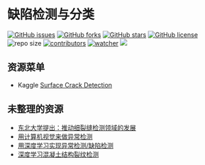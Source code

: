 # 缺陷检测与分类

[![GitHub issues](https://img.shields.io/github/issues/xinetzone/crack-book)](https://github.com/xinetzone/crack-book/issues) [![GitHub forks](https://img.shields.io/github/forks/xinetzone/crack-book)](https://github.com/xinetzone/crack-book/network) [![GitHub stars](https://img.shields.io/github/stars/xinetzone/crack-book)](https://github.com/xinetzone/crack-book/stargazers) [![GitHub license](https://img.shields.io/github/license/xinetzone/crack-book)](https://github.com/xinetzone/crack-book/blob/main/LICENSE)  ![repo size](https://img.shields.io/github/repo-size/xinetzone/crack-book.svg) [![contributors](https://img.shields.io/github/contributors/xinetzone/crack-book.svg)](https://github.com/xinetzone/crack-book/graphs/contributors) [![watcher](https://img.shields.io/github/watchers/xinetzone/crack-book.svg)](https://github.com/xinetzone/crack-book/watchers) ![](https://github.com/xinetzone/crack-book/actions/workflows/docs.yml/badge.svg)

## 资源菜单

- Kaggle [Surface Crack Detection](https://www.kaggle.com/arunrk7/surface-crack-detection)

## 未整理的资源

- [东北大学提出：推动细裂缝检测领域的发展](https://zhuanlan.zhihu.com/p/345644153)
- [用计算机视觉来做异常检测](https://zhuanlan.zhihu.com/p/347912196)
- [用深度学习实现异常检测/缺陷检测](https://cloud.tencent.com/developer/article/1786310)
- [深度学习混凝土结构裂纹检测](https://cloud.tencent.com/developer/article/1581817)